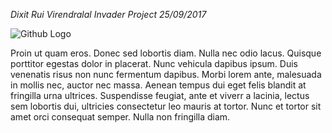 *Dixit Rui Virendralal*
*Invader Project*
*25/09/2017*

![Github Logo](docs/images/ironcat.png)

Proin ut quam eros. Donec sed lobortis diam. Nulla nec odio lacus.
 Quisque porttitor egestas dolor in placerat. Nunc vehicula dapibus ipsum.
  Duis venenatis risus non nunc fermentum dapibus. Morbi lorem ante,
  malesuada in mollis nec, auctor nec massa. Aenean tempus dui eget felis
   blandit at fringilla urna ultrices. Suspendisse feugiat, ante et viverr
   a lacinia, lectus sem lobortis dui, ultricies consectetur leo mauris at
    tortor. Nunc et tortor sit amet orci consequat semper. Nulla non fringilla
     diam.
